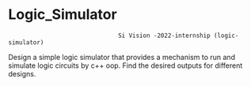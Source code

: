 # Logic_Simulator
                                   Si Vision -2022-internship (logic-simulator)  
Design a simple logic simulator that provides a mechanism to run and simulate logic circuits by c++ oop.
Find the desired outputs for different designs.
